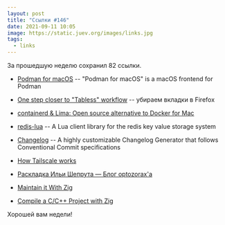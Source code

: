 ```yaml
---
layout: post
title: "Ссылки #146"
date: 2021-09-11 10:05
image: https://static.juev.org/images/links.jpg
tags:
  - links
---
```

За прошедшую неделю сохранил 82 ссылки.

* [Podman for macOS](https://github.com/heyvito/podman-macos) -- "Podman for macOS" is a macOS frontend for Podman

* [One step closer to "Tabless" workflow](https://vladimir.varank.in/notes/2021/08/one-step-closer-to-tabless-workflow/) -- убираем вкладки в Firefox

* [containerd & Lima: Open source alternative to Docker for Mac](https://medium.com/nttlabs/containerd-and-lima-39e0b64d2a59)

* [redis-lua](https://github.com/nrk/redis-lua) -- A Lua client library for the redis key value storage system

* [Changelog](https://github.com/orhun/git-cliff) -- A highly customizable Changelog Generator that follows Conventional Commit specifications

* [How Tailscale works](https://tailscale.com/blog/how-tailscale-works/)

* [Раскладка Ильи Шепрута — Блог optozorax'а](https://optozorax.github.io/p/my-keyboard-layout/)

* [Maintain it With Zig](https://kristoff.it/blog/maintain-it-with-zig/)

* [Compile a C/C++ Project with Zig](https://zig.news/kristoff/compile-a-c-c-project-with-zig-368j)

Хорошей вам недели!
